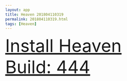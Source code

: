 ```yaml
---
layout: app
title: Heaven 201804110319
permalink: 201804110319.html
tags: [Heaven]
---
```

<div class="pure-g">
    <div class="pure-u-1-1" style="font-size: 4em">
        <a class="pure-button-primary" href="itms-services://?action=download-manifest&url=https%3A%2F%2Flitsungyisigono.github.io%2FTestScript%2Fmanifests%2F201804110319.plist"><i class="fa fa-download" aria-hidden="true"></i>Install Heaven Build: 444</a>
    </div>
</div>